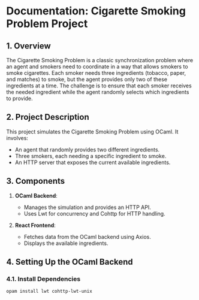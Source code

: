 # Documentation: Cigarette Smoking Problem Project

## 1. Overview

The Cigarette Smoking Problem is a classic synchronization problem where an agent and smokers need to coordinate in a way that allows smokers to smoke cigarettes. Each smoker needs three ingredients (tobacco, paper, and matches) to smoke, but the agent provides only two of these ingredients at a time. The challenge is to ensure that each smoker receives the needed ingredient while the agent randomly selects which ingredients to provide.

## 2. Project Description

This project simulates the Cigarette Smoking Problem using OCaml. It involves:

- An agent that randomly provides two different ingredients.
- Three smokers, each needing a specific ingredient to smoke.
- An HTTP server that exposes the current available ingredients.

## 3. Components

1. **OCaml Backend**:
   - Manages the simulation and provides an HTTP API.
   - Uses Lwt for concurrency and Cohttp for HTTP handling.

2. **React Frontend**:
   - Fetches data from the OCaml backend using Axios.
   - Displays the available ingredients.

## 4. Setting Up the OCaml Backend

### 4.1. Install Dependencies

```sh
opam install lwt cohttp-lwt-unix
